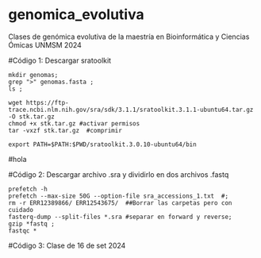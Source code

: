 # genomica_evolutiva
Clases de genómica evolutiva de la maestría en Bioinformática y Ciencias Ómicas UNMSM 2024


#Código 1: Descargar sratoolkit

```
mkdir genomas;
grep ">" genomas.fasta ;
ls ;

wget https://ftp-trace.ncbi.nlm.nih.gov/sra/sdk/3.1.1/sratoolkit.3.1.1-ubuntu64.tar.gz -O stk.tar.gz
chmod +x stk.tar.gz #activar permisos
tar -vxzf stk.tar.gz  #comprimir

export PATH=$PATH:$PWD/sratoolkit.3.0.10-ubuntu64/bin

```
#hola

#Código 2: Descargar archivo .sra y dividirlo en dos archivos .fastq

```
prefetch -h 
prefetch --max-size 50G --option-file sra_accessions_1.txt  #;
rm -r ERR12389866/ ERR12543675/  ##Borrar las carpetas pero con cuidado
fasterq-dump --split-files *.sra #separar en forward y reverse;
gzip *fastq ;
fastqc *
```


#Código 3: Clase de 16 de set 2024

```

```


